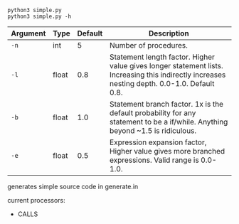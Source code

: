 ```
python3 simple.py
python3 simple.py -h
```
| Argument | Type  | Default | Description                                                                                                                                 |
|----------|-------|---------|--------------------------------------------------------------------------------------------------------------------------------------------|
| `-n`     | int   | 5       | Number of procedures.                                                                                                        |
| `-l`     | float | 0.8     | Statement length factor. Higher value gives longer statement lists. Increasing this indirectly increases nesting depth. 0.0-1.0. Default 0.8.                 |
| `-b`     | float | 1.0     | Statement branch factor. 1x is the default probability for any statement to be a if/while. Anything beyond ~1.5 is ridiculous.|
| `-e`     | float | 0.5     | Expression expansion factor, Higher value gives more branched expressions. Valid range is 0.0-1.0.                          |

generates simple source code in generate.in

current processors:
* CALLS

